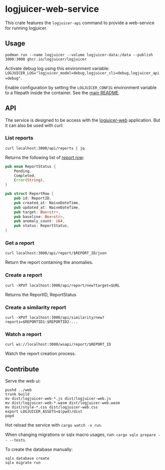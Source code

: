 # logjuicer-web-service

This crate features the `logjuicer-api` command to provide a web-service for running logjuicer.


## Usage

```ShellSession
podman run --name logjuicer --volume logjuicer-data:/data --publish 3000:3000 ghcr.io/logjuicer/logjuicer
```

Activate debug log using this environment variable: `LOGJUICER_LOG="logjuicer_model=debug,logjuicer_cli=debug,logjuicer_api=debug"`.

Enable configuration by setting the `LOGJUICER_CONFIG` environment variable to a filepath inside the container. See the [main README](../../README.md#configure).

## API

The service is designed to be access with the [logjuicer-web](../web) application.
But it can also be used with curl:


### List reports

```ShellSession
curl localhost:3000/api/reports | jq
```

Returns the following list of [report row](../report/src/report_row.rs):

```rust
pub enum ReportStatus {
    Pending,
    Completed,
    Error(String),
}

pub struct ReportRow {
    pub id: ReportID,
    pub created_at: NaiveDateTime,
    pub updated_at: NaiveDateTime,
    pub target: Box<str>,
    pub baseline: Box<str>,
    pub anomaly_count: i64,
    pub status: ReportStatus,
}
```

### Get a report

```ShellSession
curl localhost:3000/api/report/$REPORT_ID/json
```

Return the report containing the anomalies.

### Create a report

```ShellSession
curl -XPUT localhost:3000/api/report/new?target=$URL
```

Returns the ReportID, ReportStatus

### Create a similarity report

```ShellSession
curl -XPUT localhost:3000/api/similarity/new?reports=$REPORTID1:$REPORTID2:...
```

### Watch a report

```ShellSession
curl ws://localhost:3000/wsapi/report/$REPORT_ID
```

Watch the report creation process.


## Contribute

Serve the web ui:

```
pushd ../web
trunk build
mv dist/logjuicer-web-*.js dist/logjuicer-web.js
mv dist/logjuicer-web-*.wasm dist/logjuicer-web.wasm
mv dist/style-*.css dist/logjuicer-web.css
export LOGJUICER_ASSETS=$(pwd)/dist
popd
```

Hot reload the service with `cargo watch -x run`.

When changing migrations or sqlx macro usages, run: `cargo sqlx prepare -- --tests`.

To create the database manually:

```ShellSession
sqlx database create
sqlx migrate run
```
